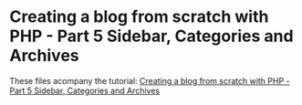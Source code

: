 Creating a blog from scratch with PHP - Part 5 Sidebar, Categories and Archives
=============

These files acompany the tutorial: [Creating a blog from scratch with PHP - Part 5 Sidebar, Categories and Archives](http://daveismyname.com/creating-a-blog-from-scratch-with-php-part-5-sidebar-categories-and-archives-bp)

